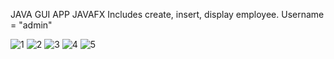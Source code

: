 JAVA GUI APP
JAVAFX
Includes create, insert, display employee.
Username = "admin" 





![1](https://github.com/user-attachments/assets/e399453d-752a-40c4-899e-014d0715d8ea)
![2](https://github.com/user-attachments/assets/7ee0d4da-784c-40a8-8fd7-b3b176a47cf9)
![3](https://github.com/user-attachments/assets/0255a788-06b2-437e-ae74-3969b7b49340)
![4](https://github.com/user-attachments/assets/67256e84-e20e-435e-8681-6db317b43ced)
![5](https://github.com/user-attachments/assets/8e68d2ca-967a-405d-98f6-099f6f1a3cd3)
